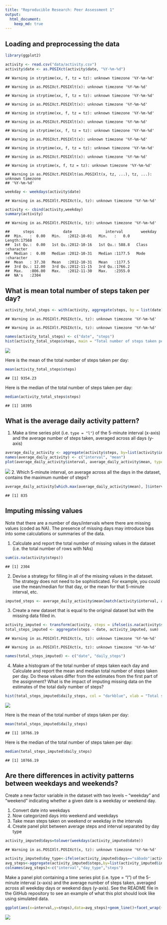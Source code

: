 ```yaml
---
title: "Reproducible Research: Peer Assessment 1"
output: 
  html_document:
    keep_md: true
---
```


## Loading and preprocessing the data


```r
library(ggplot2)

activity <- read.csv("data/activity.csv")
activity$date <- as.POSIXct(activity$date, "%Y-%m-%d")
```

```
## Warning in strptime(xx, f, tz = tz): unknown timezone '%Y-%m-%d'
```

```
## Warning in as.POSIXct.POSIXlt(x): unknown timezone '%Y-%m-%d'
```

```
## Warning in strptime(xx, f, tz = tz): unknown timezone '%Y-%m-%d'
```

```
## Warning in as.POSIXct.POSIXlt(x): unknown timezone '%Y-%m-%d'
```

```
## Warning in strptime(xx, f, tz = tz): unknown timezone '%Y-%m-%d'
```

```
## Warning in as.POSIXct.POSIXlt(x): unknown timezone '%Y-%m-%d'
```

```
## Warning in strptime(xx, f, tz = tz): unknown timezone '%Y-%m-%d'
```

```
## Warning in as.POSIXct.POSIXlt(x): unknown timezone '%Y-%m-%d'
```

```
## Warning in strptime(xx, f, tz = tz): unknown timezone '%Y-%m-%d'
```

```
## Warning in as.POSIXct.POSIXlt(x): unknown timezone '%Y-%m-%d'
```

```
## Warning in strptime(x, f, tz = tz): unknown timezone '%Y-%m-%d'
```

```
## Warning in as.POSIXct.POSIXlt(as.POSIXlt(x, tz, ...), tz, ...): unknown timezone
## '%Y-%m-%d'
```

```r
weekday <- weekdays(activity$date)
```

```
## Warning in as.POSIXlt.POSIXct(x, tz): unknown timezone '%Y-%m-%d'
```

```r
activity <- cbind(activity,weekday)
summary(activity)
```

```
## Warning in as.POSIXlt.POSIXct(x, tz): unknown timezone '%Y-%m-%d'
```

```
##      steps             date               interval        weekday         
##  Min.   :  0.00   Min.   :2012-10-01   Min.   :   0.0   Length:17568      
##  1st Qu.:  0.00   1st Qu.:2012-10-16   1st Qu.: 588.8   Class :character  
##  Median :  0.00   Median :2012-10-31   Median :1177.5   Mode  :character  
##  Mean   : 37.38   Mean   :2012-10-31   Mean   :1177.5                     
##  3rd Qu.: 12.00   3rd Qu.:2012-11-15   3rd Qu.:1766.2                     
##  Max.   :806.00   Max.   :2012-11-30   Max.   :2355.0                     
##  NA's   :2304
```

## What is mean total number of steps taken per day?


```r
activity_total_steps <- with(activity, aggregate(steps, by = list(date), FUN = sum, na.rm = TRUE))
```

```
## Warning in as.POSIXlt.POSIXct(x, tz): unknown timezone '%Y-%m-%d'

## Warning in as.POSIXlt.POSIXct(x, tz): unknown timezone '%Y-%m-%d'
```

```r
names(activity_total_steps) <- c("date", "steps")
hist(activity_total_steps$steps, main = "Total number of steps taken per day", xlab = "Total steps taken per day", col = "darkblue", ylim = c(0,20), breaks = seq(0,25000, by=2500))
```

![](PA1_template_files/figure-html/unnamed-chunk-2-1.png)<!-- -->

Here is the mean of the total number of steps taken per day:


```r
mean(activity_total_steps$steps)
```

```
## [1] 9354.23
```

Here is the median of the total number of steps taken per day:


```r
median(activity_total_steps$steps)
```

```
## [1] 10395
```


## What is the average daily activity pattern?

1. Make a time series plot (i.e. `type = "l"`) of the 5-minute interval (x-axis) and the average number of steps taken, averaged across all days (y-axis)


```r
average_daily_activity <- aggregate(activity$steps, by=list(activity$interval), FUN=mean, na.rm=TRUE)
names(average_daily_activity) <- c("interval", "mean")
plot(average_daily_activity$interval, average_daily_activity$mean, type = "l", col="darkblue", lwd = 2, xlab="Interval", ylab="Average number of steps", main="Average number of steps per intervals")
```

![](PA1_template_files/figure-html/unnamed-chunk-5-1.png)<!-- -->
2. Which 5-minute interval, on average across all the days in the dataset, contains the maximum number of steps?


```r
average_daily_activity[which.max(average_daily_activity$mean), ]$interval
```

```
## [1] 835
```


## Imputing missing values


Note that there are a number of days/intervals where there are missing values (coded as NA). The presence of missing days may introduce bias into some calculations or summaries of the data.

1. Calculate and report the total number of missing values in the dataset (i.e. the total number of rows with NAs)


```r
sum(is.na(activity$steps))
```

```
## [1] 2304
```

2. Devise a strategy for filling in all of the missing values in the dataset. The strategy does not need to be sophisticated. For example, you could use the mean/median for that day, or the mean for that 5-minute interval, etc.


```r
imputed_steps <- average_daily_activity$mean[match(activity$interval, average_daily_activity$interval)]
```

3. Create a new dataset that is equal to the original dataset but with the missing data filled in.


```r
activity_imputed <- transform(activity, steps = ifelse(is.na(activity$steps), yes = imputed_steps, no = activity$steps))
total_steps_imputed <- aggregate(steps ~ date, activity_imputed, sum)
```

```
## Warning in as.POSIXlt.POSIXct(x, tz): unknown timezone '%Y-%m-%d'

## Warning in as.POSIXlt.POSIXct(x, tz): unknown timezone '%Y-%m-%d'
```

```r
names(total_steps_imputed) <- c("date", "daily_steps")
```

4. Make a histogram of the total number of steps taken each day and Calculate and report the mean and median total number of steps taken per day. Do these values differ from the estimates from the first part of the assignment? What is the impact of imputing missing data on the estimates of the total daily number of steps?


```r
hist(total_steps_imputed$daily_steps, col = "darkblue", xlab = "Total steps per day", ylim = c(0,30), main = "Total number of steps taken each day", breaks = seq(0,25000,by=2500))
```

![](PA1_template_files/figure-html/unnamed-chunk-10-1.png)<!-- -->

Here is the mean of the total number of steps taken per day:


```r
mean(total_steps_imputed$daily_steps)
```

```
## [1] 10766.19
```

Here is the median of the total number of steps taken per day:


```r
median(total_steps_imputed$daily_steps)
```

```
## [1] 10766.19
```

## Are there differences in activity patterns between weekdays and weekends?

Create a new factor variable in the dataset with two levels – “weekday” and “weekend” indicating whether a given date is a weekday or weekend day.
1. Convert date into weekdays
2. Now categorized days into weekend and weekdays
3. Take mean steps taken on weekend or weekday in the intervals
4. Create panel plot between average steps and interval separated by day type


```r
activity_imputed$days=tolower(weekdays(activity_imputed$date))
```

```
## Warning in as.POSIXlt.POSIXct(x, tz): unknown timezone '%Y-%m-%d'
```

```r
activity_imputed$day_type<-ifelse(activity_imputed$days=="sábado"|activity_imputed$days=="domingo","weekend","weekday")
avg_steps<-aggregate(activity_imputed$steps,by=list(activity_imputed$interval,activity_imputed$day_type),FUN=mean,na.rm=TRUE)
colnames(avg_steps)<-c("interval","day_type","steps")
```

Make a panel plot containing a time series plot (i.e. type = “l”) of the 5-minute interval (x-axis) and the average number of steps taken, averaged across all weekday days or weekend days (y-axis). See the README file in the GitHub repository to see an example of what this plot should look like using simulated data.


```r
ggplot(aes(x=interval,y=steps),data=avg_steps)+geom_line()+facet_wrap(~avg_steps$day_type)
```

![](PA1_template_files/figure-html/unnamed-chunk-14-1.png)<!-- -->
